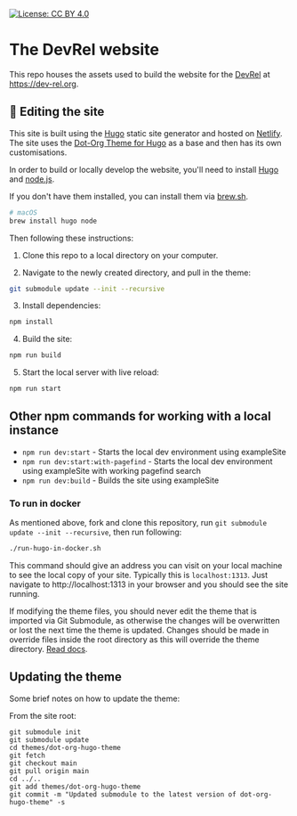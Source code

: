 [![License: CC BY 4.0](https://img.shields.io/badge/License-CC_BY_4.0-lightgrey.svg)](https://creativecommons.org/licenses/by/4.0/)

# The DevRel website

This repo houses the assets used to build the website for the [DevRel](https://dev-rel.org/) at https://dev-rel.org.


## 🧩 Editing the site

This site is built using the [Hugo](https://gohugo.io) static site generator and hosted on [Netlify](https://netlify.com). The site uses the [Dot-Org Theme for Hugo](https://github.com/cncf/dot-org-hugo-theme) as a base and then has its own customisations.

In order to build or locally develop the website, you'll need to install [Hugo](https://gohugo.io) and [node.js](https://nodejs.org/en).

If you don't have them installed, you can install them via [brew.sh](https://brew.sh).

```bash
# macOS
brew install hugo node
```

Then following these instructions:

1. Clone this repo to a local directory on your computer.

2. Navigate to the newly created directory, and pull in the theme:

```bash
git submodule update --init --recursive
```

3. Install dependencies:

```bash
npm install
```

4. Build the site:

```bash
npm run build
```

5. Start the local server with live reload:

```bash
npm run start
```

## Other npm commands for working with a local instance

- `npm run dev:start` - Starts the local dev environment using exampleSite
- `npm run dev:start:with-pagefind` - Starts the local dev environment using exampleSite with working pagefind search
- `npm run dev:build` - Builds the site using exampleSite

### To run in docker

As mentioned above, fork and clone this repository, run `git submodule update --init --recursive`, then run following:

```bash
./run-hugo-in-docker.sh
```

This command should give an address you can visit on your local machine to see the local copy of your site. Typically this is `localhost:1313`. Just navigate to http://localhost:1313 in your browser and you should see the site running.

If modifying the theme files, you should never edit the theme that is imported via Git Submodule, as otherwise the changes will be overwritten or lost the next time the theme is updated. Changes should be made in override files inside the root directory as this will override the theme directory. [Read docs](https://gohugo.io/getting-started/directory-structure/).

## Updating the theme

Some brief notes on how to update the theme:

From the site root:

```
git submodule init
git submodule update
cd themes/dot-org-hugo-theme
git fetch
git checkout main
git pull origin main
cd ../..
git add themes/dot-org-hugo-theme
git commit -m "Updated submodule to the latest version of dot-org-hugo-theme" -s
```
